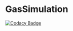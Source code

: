 # GasSimulation
[![Codacy Badge](https://api.codacy.com/project/badge/Grade/50ec0537f2dc444cb2ea351041f05a3e)](https://app.codacy.com/manual/itereshko/GasSimulation?utm_source=github.com&utm_medium=referral&utm_content=IvanLudvig/GasSimulation&utm_campaign=Badge_Grade_Dashboard)
